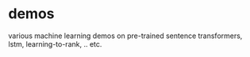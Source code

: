# demos
various machine learning demos on pre-trained sentence transformers, lstm, learning-to-rank, .. etc.
